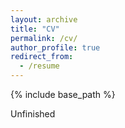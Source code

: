 ```yaml
---
layout: archive
title: "CV"
permalink: /cv/
author_profile: true
redirect_from:
  - /resume
---
```


{% include base_path %}

Unfinished

